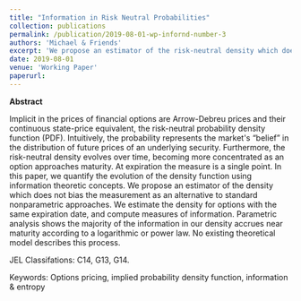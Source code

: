 ```yaml
---
title: "Information in Risk Neutral Probabilities"
collection: publications
permalink: /publication/2019-08-01-wp-infornd-number-3
authors: 'Michael & Friends'
excerpt: 'We propose an estimator of the risk-neutral density which does not bias the measurement over time as an alternative to standard nonparametric approaches. We estimate the density for options with the same expiration date, and compute measures of information. Parametric analysis shows the majority of the information in our density accrues near maturity according to a logarithmic or power law. No existing theoretical model describes this process.'
date: 2019-08-01
venue: 'Working Paper'
paperurl: 
---
```


**Abstract**

Implicit in the prices of financial options are Arrow-Debreu prices and their continuous state-price equivalent, the risk-neutral probability density function (PDF). Intuitively, the probability represents the market's “belief” in the distribution of future prices of an underlying security. Furthermore, the risk-neutral density evolves over time, becoming more concentrated as an option approaches maturity. At expiration the measure is a single point. In this paper, we quantify the evolution of the density function using information theoretic concepts. We propose an estimator of the density which does not bias the measurement as an alternative to standard nonparametric approaches. We estimate the density for options with the same expiration date, and compute measures of information. Parametric analysis shows the majority of the information in our density accrues near maturity according to a logarithmic or power law. No existing theoretical model describes this process.

JEL Classifations: C14, G13, G14.


Keywords: Options pricing, implied probability density function, information & entropy

